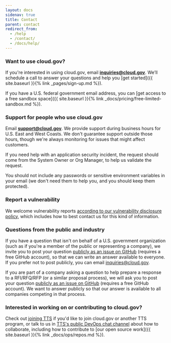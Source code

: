 ```yaml
---
layout: docs
sidenav: true
title: Contact
parent: contact
redirect_from:
  - /help
  - /contact/
  - /docs/help/
---
```


### Want to use cloud.gov?

If you're interested in using cloud.gov, email [**inquiries@cloud.gov**](mailto:inquiries@cloud.gov?body=What%27s%20your%20name%3F%0A%0AWhat%20agency%20or%20office%20do%20you%20work%20for%3F%0A%0AWhat%27s%20your%20job%20title%20or%20role%3F%0A%0ATell%20us%20a%20little%20about%20your%20project%20or%20your%20questions%20about%20cloud.gov%3A%0A%0AIf%20you%27d%20like%20us%20to%20call%20you%2C%20what%27s%20your%20phone%20number%20and%20when%20might%20be%20a%20good%20time%3F%0A%0AHow%20did%20you%20first%20hear%20about%20cloud.gov%3F). We’ll schedule a call to answer your questions and help you [get started]({{ site.baseurl }}{% link _pages/sign-up.md %}).

If you have a U.S. federal government email address, you can [get access to a free sandbox space]({{ site.baseurl }}{% link _docs/pricing/free-limited-sandbox.md %}).

### Support for people who use cloud.gov

Email [**support@cloud.gov**](mailto:support@cloud.gov?body=What%20are%20you%20trying%20to%20do%3F%0A%0AWhat%20do%20you%20expect%20to%20happen%3F%0A%0AWhat%20actually%20happened%3F%0A%0AAttach%20relevant%20logs%20or%20screenshots%20%28remove%20sensitive%20information%29%3A). We provide support during business hours for U.S. East and West Coasts. We don't guarantee support outside those hours, though we're always monitoring for issues that might affect customers.

If you need help with an application security incident, the request should come from the System Owner or Org Manager, to help us validate the request.

You should not include any passwords or sensitive environment variables in your email (we don't need them to help you, and you should keep them protected).

### Report a vulnerability

We welcome vulnerability reports [according to our vulnerability disclosure policy](https://www.gsa.gov/vulnerability-disclosure-policy), which includes how to best contact us for this kind of information.

### Questions from the public and industry

If you have a question that isn't on behalf of a U.S. government organization (such as if you're a member of the public or representing a company), we invite you to post your question [publicly as an issue on GitHub](https://github.com/cloud-gov/cg-site/issues/new) (requires a free GitHub account), so that we can write an answer available to everyone. If you prefer not to post publicly, you can email [inquiries@cloud.gov](mailto:inquiries@cloud.gov).

If you are part of a company asking a question to help prepare a response to a RFI/RFQ/RFP (or a similar proposal process), we will ask you to post your question [publicly as an issue on GitHub](https://github.com/cloud-gov/cg-site/issues/new) (requires a free GitHub account). We want to answer publicly so that our answer is available to all companies competing in that process.

### Interested in working on or contributing to cloud.gov?

Check out [joining TTS](https://join.tts.gsa.gov/) if you'd like to join cloud.gov or another TTS program, or talk to us in [TTS's public DevOps chat channel](https://chat.18f.gov/) about how to collaborate, including how to contribute to [our open source work]({{ site.baseurl }}{% link _docs/ops/repos.md %}).
